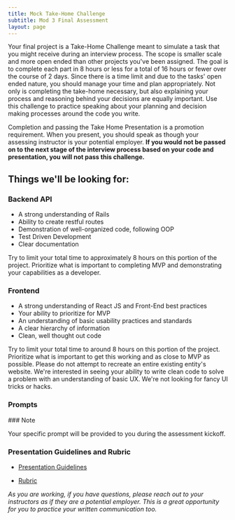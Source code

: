```yaml
---
title: Mock Take-Home Challenge
subtitle: Mod 3 Final Assessment
layout: page
---
```


Your final project is a Take-Home Challenge meant to simulate a task that you might receive during an interview process. The scope is smaller scale and more open ended than other projects you've been assigned. The goal is to complete each part in 8 hours or less for a total of 16 hours or fewer over the course of 2 days. Since there is a time limit and due to the tasks' open ended nature, you should manage your time and plan appropriately. Not only is completing the take-home necessary, but also explaining your process and reasoning behind your decisions are equally important. Use this challenge to practice speaking about your planning and decision making processes around the code you write.

Completion and passing the Take Home Presentation is a promotion requirement. When you present, you should speak as though your assessing instructor is your potential employer. **If you would not be passed on to the next stage of the interview process based on your code and presentation, you will not pass this challenge.**

## Things we'll be looking for:

### Backend API
- A strong understanding of Rails
- Ability to create restful routes
- Demonstration of well-organized code, following OOP
- Test Driven Development
- Clear documentation

Try to limit your total time to approximately 8 hours on this portion of the project. Prioritize what is important to completing MVP and demonstrating your capabilities as a developer.

### Frontend
- A strong understanding of React JS and Front-End best practices
- Your ability to prioritize for MVP
- An understanding of basic usability practices and standards
- A clear hierarchy of information
- Clean, well thought out code

Try to limit your total time to around 8 hours on this portion of the project. Prioritize what is important to get this working and as close to MVP as possible. Please do not attempt to recreate an entire existing entity's website. We're interested in seeing your ability to write clean code to solve a problem with an understanding of basic UX. We're not looking for fancy UI tricks or hacks.

### Prompts

<section class="note">
### Note

Your specific prompt will be provided to you during the assessment kickoff.
</section>

<!-- #### Tea Subscription
- [Part 1: Backend API](./tea_take_home_be)
- [Part 2: Frontend UI](./tea_take_home_fe)

#### News Reader
- [Part 1: Backend API](./news_take_home_be)
- [Part 2: Frontend UI](./news_take_home_fe) -->

### Presentation Guidelines and Rubric

- [Presentation Guidelines](./presentation_guidelines)

- [Rubric](./rubric)

_As you are working, if you have questions, please reach out to your instructors as if they are a potential employer. This is a great opportunity for you to practice your written communication too._
